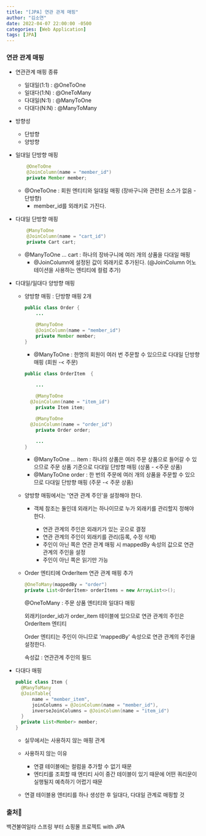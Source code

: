 ```yaml
---
title: "[JPA] 연관 관계 매핑"
author: "김소연"
date: 2022-04-07 22:00:00 -0500
categories: [Web Application]
tags: [JPA]
---
```




### 연관 관계 매핑

- 연관관계 매핑 종류

  - 일대일(1:1) : @OneToOne
  - 일대다(1:N) : @OneToMany
  - 다대일(N:1) : @ManyToOne
  - 다대다(N:N) : @ManyToMany

- 방향성

  - 단방향
  - 양방향

- 일대일 단방향 매핑

  ```java
      @OneToOne
      @JoinColumn(name = "member_id")
      private Member member;
  ```

    - @OneToOne : 회원 엔티티와 일대일 매핑 (장바구니와 관련된 소스가 없음 - 단방향)
      - member_id를 외래키로 가진다.

- 다대일 단방향 매핑

  ```java
      @ManyToOne
      @JoinColumn(name = "cart_id")
      private Cart cart;
  ```

  - @ManyToOne ... cart : 하나의 장바구니에 여러 개의 상품을 다대일 매핑
    - @JoinColumn에 설정된 값이 외래키로 추가된다. (@JoinColumn 어노테이션을 사용하는 엔티티에 컬럼 추가)

- 다대일/일대다 양방향 매핑

  - 양방향 매핑 : 단방향 매핑 2개

    ```java
    public class Order {
        ...
          
    	@ManyToOne
        @JoinColumn(name = "member_id")
        private Member member;
    }
    ```
    - @ManyToOne : 한명의 회원이 여러 번 주문할 수 있으므로 다대일 단방향 매핑 (회원 -< 주문)
    
    ```java
    public class OrderItem  {
    
        ...
            
        @ManyToOne
      @JoinColumn(name = "item_id")
        private Item item;
    
        @ManyToOne
      @JoinColumn(name = "order_id")
        private Order order;
    
        ...
    }
    ```
    - @ManyToOne ... item : 하나의 상품은 여러 주문 상품으로 들어갈 수 있으므로 주문 상품 기준으로 다대일 단방향 매핑 (상품 - <주문 상품)
    - @ManyToOne order : 한 번의 주문에 여러 개의 상품을 주문할 수 있으므로 다대일 단방향 매핑 (주문 -< 주문 상품)

  - 양방향 매핑에서는 '연관 관계 주인'을 설정해야 한다.

    - 객체 참조는 둘인데 외래키는 하나이므로 누가 외래키를 관리할지 정해야 한다.

      - 연관 관계의 주인은 외래키가 있는 곳으로 결정
      - 연관 관계의 주인이 외래키를 관리(등록, 수정 삭제)
      - 주인이 아닌 쪽은 연관 관계 매핑 시 mappedBy 속성의 값으로 연관 관계의 주인을 설정
      - 주인이 아닌 쪽은 읽기만 가능

  - Order 엔티티에 OrderItem 연관 관계 매핑 추가

      ```java
    @OneToMany(mappedBy = "order")
      private List<OrderItem> orderItems = new ArrayList<>();
    ```

    @OneToMany : 주문 상품 엔티티와 일대다 매핑

      외래키(order_id)가 order_item 테이블에 있으므로 연관 관계의 주인은 OrderItem 엔티티

      Order 엔티티는 주인이 아니므로 'mappedBy' 속성으로 연관 관계의 주인을 설정한다.

      속성값 : 연관관계 주인의 필드

- 다대다 매핑

  ```java
  public class Item {
  	@ManyToMany
  	@JoinTable{
  		name = "member_item",
  		joinColumns = @JoinColumn(name = "member_id"),
  		inverseJoinColumns = @JoinColumn(name = "item_id")
  	}
  	private List<Member> member;
  }
  ```

  - 실무에서는 사용하지 않는 매핑 관계

  - 사용하지 않는 이유 

    - 연결 테이블에는 컬럼을 추가할 수 없기 때문
    - 엔티티를 조회할 때 엔티티 사이 중간 테이블이 있기 때문에 어떤 쿼리문이 실행될지 예측하기 어렵기 때문

  - 연결 테이블용 엔티티를 하나 생성한 후 일대다, 다대일 관계로 매핑할 것



### 출처📎

백견불여일타 스프링 부터 쇼핑몰 프로젝트 with JPA